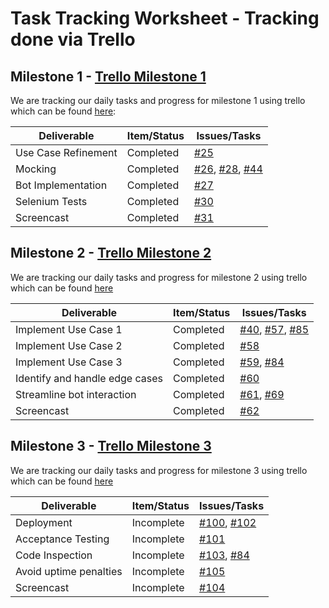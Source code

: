 # Task Tracking Worksheet - Tracking done via Trello

## Milestone 1 - [Trello Milestone 1](https://trello.com/b/h193q9wx/milestone-1)

We are tracking our daily tasks and progress for milestone 1 using trello which can be found [here](https://trello.com/b/h193q9wx):

| Deliverable        | Item/Status   |  Issues/Tasks
| ------------------ | ------------  |  ------------
| Use Case Refinement| Completed     | [#25](https://github.ncsu.edu/ssrivas8/CSC510Project/issues/25)
| Mocking            | Completed   | [#26](https://github.ncsu.edu/ssrivas8/CSC510Project/issues/26), [#28](https://github.ncsu.edu/ssrivas8/CSC510Project/issues/28), [#44](https://github.ncsu.edu/ssrivas8/CSC510Project/issues/28) 
| Bot Implementation | Completed   | [#27](https://github.ncsu.edu/ssrivas8/CSC510Project/issues/27)
| Selenium Tests     | Completed   | [#30](https://github.ncsu.edu/ssrivas8/CSC510Project/issues/30)
| Screencast         | Completed    | [#31](https://github.ncsu.edu/ssrivas8/CSC510Project/issues/31)


## Milestone 2 - [Trello Milestone 2](https://trello.com/b/UfgRVHrf/milestone-2)

We are tracking our daily tasks and progress for milestone 2 using trello which can be found [here](https://trello.com/b/UfgRVHrf)

| Deliverable                    | Item/Status |  Issues/Tasks
| ------------------------------ | ----------- |  --------------------
| Implement Use Case 1           | Completed | [#40](https://github.ncsu.edu/ssrivas8/CSC510Project/issues/40), [#57](https://github.ncsu.edu/ssrivas8/CSC510Project/issues/57), [#85](https://github.ncsu.edu/ssrivas8/CSC510Project/issues/85)
| Implement Use Case 2           | Completed | [#58](https://github.ncsu.edu/ssrivas8/CSC510Project/issues/58)
| Implement Use Case 3           | Completed | [#59](https://github.ncsu.edu/ssrivas8/CSC510Project/issues/59), [#84](https://github.ncsu.edu/ssrivas8/CSC510Project/issues/84)
| Identify and handle edge cases | Completed  | [#60](https://github.ncsu.edu/ssrivas8/CSC510Project/issues/60)
| Streamline bot interaction     | Completed | [#61](https://github.ncsu.edu/ssrivas8/CSC510Project/issues/61), [#69](https://github.ncsu.edu/ssrivas8/CSC510Project/issues/69)
| Screencast                     | Completed  | [#62](https://github.ncsu.edu/ssrivas8/CSC510Project/issues/62)


## Milestone 3 - [Trello Milestone 3](https://trello.com/b/96amhY0q/milestone-3)

We are tracking our daily tasks and progress for milestone 3 using trello which can be found [here](https://trello.com/b/96amhY0q)

| Deliverable                    | Item/Status |  Issues/Tasks
| ------------------------------ | ----------- |  --------------------
| Deployment                     | Incomplete | [#100](https://github.ncsu.edu/ssrivas8/CSC510Project/issues/100), [#102](https://github.ncsu.edu/ssrivas8/CSC510Project/issues/102)
| Acceptance Testing             | Incomplete | [#101](https://github.ncsu.edu/ssrivas8/CSC510Project/issues/101)
| Code Inspection                | Incomplete | [#103](https://github.ncsu.edu/ssrivas8/CSC510Project/issues/103), [#84](https://github.ncsu.edu/ssrivas8/CSC510Project/issues/84)
| Avoid uptime penalties         | Incomplete  | [#105](https://github.ncsu.edu/ssrivas8/CSC510Project/issues/105)
| Screencast                     | Incomplete  | [#104](https://github.ncsu.edu/ssrivas8/CSC510Project/issues/104)
